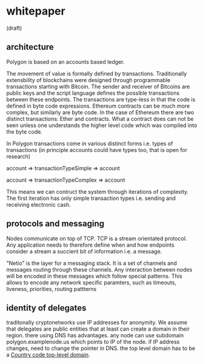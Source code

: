 # whitepaper

(draft)

## architecture

Polygon is based on an accounts based ledger.

The movement of value is formally defined by transactions. Traditionally extensbility of blockchains were designed through programmable transactions starting with Bitcoin. The sender and receiver of Bitcoins are public keys and the script language defines the possible transactions between these endpoints. The transactions are type-less in that the code is defined in byte code expressions. Ethereum contracts can be much more complex, but similarly are byte code. In the case of Ethereum there are two distinct transactions: Ether and contracts. What a contract does can not be seen unless one understands the higher level code which was compiled into the byte code. 

In Polygon transactions come in various distinct forms i.e. types of transactions (in principle accounts could have types too, that is open for research)

account => transactionTypeSimple => account

account => transactionTypeComplex => account

This means we can contruct the system through iterations of complexity. The first iteration has only simple transaction types i.e. sending and receiving electronic cash.

## protocols and messaging

Nodes communicate on top of TCP. TCP is a stream orientated protocol. Any application needs to therefore define when and how endpoints consider a stream a succient bit of information i.e. a message. 

"Netio" is the layer for a messaging stack. It is a set of channels and messages routing through these channels. Any interaction between nodes will be encoded in these messages which follow special patterns. This allows to encode any network specific paramters, such as timeouts, liveness, priorities, routing pattterns

## identity of delegates

traditonally cryptonetworks use IP addresses for anonymity. We assume that delegates are public entities that at least can create a domain in their region. there using DNS has advantages. any node can use subdomain polygon.examplenode.us which points to IP of the node. if IP address changes, need to change the pointer in DNS. the top level domain has to be a [Country code top-level domain](https://en.wikipedia.org/wiki/Country_code_top-level_domain).